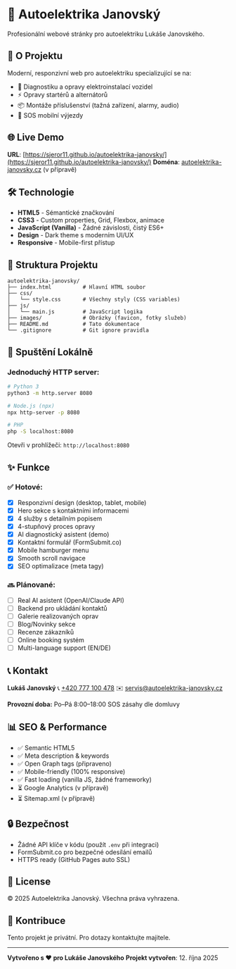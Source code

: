 # 🚗 Autoelektrika Janovský

Profesionální webové stránky pro autoelektriku Lukáše Janovského.

## 🎯 O Projektu

Moderní, responzivní web pro autoelektriku specializující se na:
- 🔧 Diagnostiku a opravy elektroinstalací vozidel
- ⚡ Opravy startérů a alternátorů
- 📦 Montáže příslušenství (tažná zařízení, alarmy, audio)
- 🚨 SOS mobilní výjezdy

## 🌐 Live Demo

**URL**: [https://sjeror11.github.io/autoelektrika-janovsky/](https://sjeror11.github.io/autoelektrika-janovsky/)
**Doména**: [autoelektrika-janovsky.cz](https://autoelektrika-janovsky.cz) (v přípravě)

## 🛠️ Technologie

- **HTML5** - Sémantické značkování
- **CSS3** - Custom properties, Grid, Flexbox, animace
- **JavaScript (Vanilla)** - Žádné závislosti, čistý ES6+
- **Design** - Dark theme s moderním UI/UX
- **Responsive** - Mobile-first přístup

## 📂 Struktura Projektu

```
autoelektrika-janovsky/
├── index.html          # Hlavní HTML soubor
├── css/
│   └── style.css       # Všechny styly (CSS variables)
├── js/
│   └── main.js         # JavaScript logika
├── images/             # Obrázky (favicon, fotky služeb)
├── README.md           # Tato dokumentace
└── .gitignore          # Git ignore pravidla
```

## 🚀 Spuštění Lokálně

### Jednoduchý HTTP server:

```bash
# Python 3
python3 -m http.server 8080

# Node.js (npx)
npx http-server -p 8080

# PHP
php -S localhost:8080
```

Otevři v prohlížeči: `http://localhost:8080`

## ✨ Funkce

### ✅ Hotové:
- [x] Responzivní design (desktop, tablet, mobile)
- [x] Hero sekce s kontaktními informacemi
- [x] 4 služby s detailním popisem
- [x] 4-stupňový proces opravy
- [x] AI diagnostický asistent (demo)
- [x] Kontaktní formulář (FormSubmit.co)
- [x] Mobile hamburger menu
- [x] Smooth scroll navigace
- [x] SEO optimalizace (meta tagy)

### 🔜 Plánované:
- [ ] Real AI asistent (OpenAI/Claude API)
- [ ] Backend pro ukládání kontaktů
- [ ] Galerie realizovaných oprav
- [ ] Blog/Novinky sekce
- [ ] Recenze zákazníků
- [ ] Online booking systém
- [ ] Multi-language support (EN/DE)

## 📞 Kontakt

**Lukáš Janovský**
📞 [+420 777 100 478](tel:+420777100478)
✉️ [servis@autoelektrika-janovsky.cz](mailto:servis@autoelektrika-janovsky.cz)

**Provozní doba:**
Po–Pá 8:00–18:00
SOS zásahy dle domluvy

## 📊 SEO & Performance

- ✅ Semantic HTML5
- ✅ Meta description & keywords
- ✅ Open Graph tags (připraveno)
- ✅ Mobile-friendly (100% responsive)
- ✅ Fast loading (vanilla JS, žádné frameworky)
- ⏳ Google Analytics (v přípravě)
- ⏳ Sitemap.xml (v přípravě)

## 🔒 Bezpečnost

- Žádné API klíče v kódu (použít `.env` při integraci)
- FormSubmit.co pro bezpečné odesílání emailů
- HTTPS ready (GitHub Pages auto SSL)

## 📝 License

© 2025 Autoelektrika Janovský. Všechna práva vyhrazena.

## 🤝 Kontribuce

Tento projekt je privátní. Pro dotazy kontaktujte majitele.

---

**Vytvořeno s ❤️ pro Lukáše Janovského**
**Projekt vytvořen**: 12. října 2025
